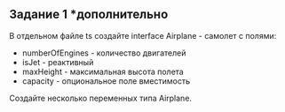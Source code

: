 ## Задание 1 *дополнительно

В отдельном файле ts создайте interface Airplane - самолет с полями:
- numberOfEngines - количество двигателей
- isJet - реактивный
- maxHeight - максимальная высота полета 
- capacity - опциональное поле вместимость 

Создайте несколько переменных типа Airplane. 